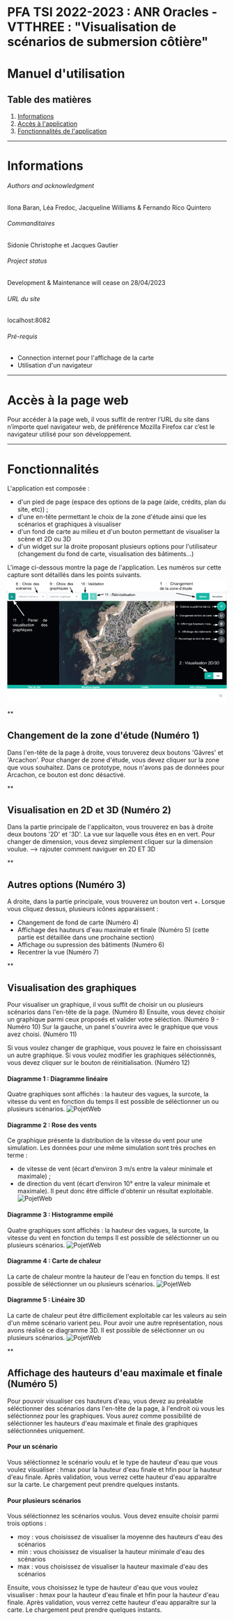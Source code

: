 # PFA TSI 2022-2023 : ANR Oracles - VTTHREE : "Visualisation de scénarios de submersion côtière"

Manuel d'utilisation
=======

## Table des matières
1. [Informations](#Informations)
2. [Accès à l'application](#Accès-à-la-page-WEB)
3. [Fonctionnalités de l'application](#Fonctionnalités)

***
# Informations
###### Authors and acknowledgment
Ilona Baran, Léa Fredoc, Jacqueline Williams & Fernando Rico Quintero
###### Commanditaires
Sidonie Christophe et Jacques Gautier
###### Project status
Development & Maintenance will cease on 28/04/2023
###### URL du site
localhost:8082
###### Pré-requis
+ Connection internet pour l'affichage de la carte  
+ Utilisation d'un navigateur


***
# Accès à la page web
Pour accéder à la page web, il vous suffit de rentrer l’URL du site dans n’importe quel navigateur web, de préférence Mozilla Firefox car c’est le navigateur utilisé pour son développement.

***
# Fonctionnalités 
L'application est composée :
+ d'un pied de page (espace des options de la page (aide, crédits, plan du site, etc)) ;
+ d'une en-tête permettant le choix de la zone d'étude ainsi que les scénarios et graphiques à visualiser
+ d'un fond de carte au milieu et d'un bouton permettant de visualiser la scène et 2D ou 3D
+ d'un widget sur la droite proposant plusieurs options pour l'utilisateur (changement du fond de carte, visualisation des bâtiments...)

L'image ci-dessous montre la page de l'application. Les numéros sur cette capture sont détaillés dans les points suivants. 
![Page ORACLE](img/readme/app.png)


**
## Changement de la zone d'étude (Numéro 1)
Dans l'en-tête de la page à droite, vous toruverez deux boutons 'Gâvres' et 'Arcachon'. Pour changer de zone d'étude, vous devez cliquer sur la zone que vous souhaitez.
Dans ce prototype, nous n'avons pas de données pour Arcachon, ce bouton est donc désactivé.

**
## Visualisation en 2D et 3D (Numéro 2)
Dans la partie principale de l'applicaiton, vous trouverez en bas à droite deux boutons '2D' et '3D'. La vue sur laquelle vous êtes en en vert. Pour changer de dimension, vous devez simplement cliquer sur la dimension voulue.
-->  rajouter comment naviguer en 2D ET 3D

**
## Autres options (Numéro 3)
A droite, dans la partie principale, vous trouverez un bouton vert +. Lorsque vous cliquez dessus, plusieurs icônes apparaissent :
+ Changement de fond de carte (Numéro 4)
+ Affichage des hauteurs d'eau maximale et finale (Numéro 5) (cette partie est détaillée dans une prochaine section)
+ Affichage ou supression des bâtiments (Numéro 6)
+ Recentrer la vue (Numéro 7)

**
## Visualisation des graphiques
Pour visualiser un graphique, il vous suffit de choisir un ou plusieurs scénarios dans l'en-tête de la page. (Numéro 8)
Ensuite, vous devez choisir un graphique parmi ceux proposés et valider votre séléction. (Numéro 9 - Numéro 10)
Sur la gauche, un panel s'ouvrira avec le graphique que vous avez choisi. (Numéro 11)

Si vous voulez changer de graphique, vous pouvez le faire en choississant un autre graphique.
Si vous voulez modifier les graphiques séléctionnés, vous devez cliquer sur le bouton de réinitialisation. (Numéro 12)

#### Diagramme 1 : Diagramme linéaire
Quatre graphiques sont affichés : la hauteur des vagues, la surcote, la vitesse du vent en fonction du temps
Il est possible de séléctionner un ou plusieurs scénarios.
![PojetWeb](img/imagettes/Diagramme1.png)

#### Diagramme 2 : Rose des vents
Ce graphique présente la distribution de la vitesse du vent pour une simulation.
Les données pour une même simulation sont très proches en terme :
+ de vitesse de vent (écart d’environ 3 m/s entre la valeur minimale et maximale) ;
+ de direction du vent (écart d’environ 10° entre la valeur minimale et maximale). 
Il peut donc être difficle d'obtenir un résultat exploitable.
![PojetWeb](img/imagettes/Diagramme2.png)

#### Diagramme 3 : Histogramme empilé
Quatre graphiques sont affichés : la hauteur des vagues, la surcote, la vitesse du vent en fonction du temps
Il est possible de séléctionner un ou plusieurs scénarios.
![PojetWeb](img/imagettes/Diagramme3.png)

#### Diagramme 4 : Carte de chaleur
La carte de chaleur montre la hauteur de l'eau en fonction du temps. 
Il est possible de séléctionner un ou plusieurs scénarios.
![PojetWeb](img/imagettes/Diagramme4.png)

#### Diagramme 5 : Linéaire 3D
La carte de chaleur peut être difficilement exploitable car les valeurs au sein d'un même scénario varient peu. Pour avoir une autre représentation, nous avons réalisé ce diagramme 3D. 
Il est possible de séléctionner un ou plusieurs scénarios.
![PojetWeb](img/imagettes/Diagramme5.png)

**
## Affichage des hauteurs d'eau maximale et finale (Numéro 5)
Pour pouvoir visualiser ces hauteurs d'eau, vous devez au préalable séléctionner des scénarios dans l'en-tête de la page, à l'endroit où vous les séléctionnez pour les graphiques. Vous aurez comme possibilité de séléctionner les hauteurs d'eau maximale et finale des graphiques séléctionnées uniquement. 

#### Pour un scénario
Vous séléctionnez le scénario voulu et le type de hauteur d'eau que vous voulez visualiser : hmax pour la hauteur d'eau finale et hfin pour la hauteur d'eau finale. Après validation, vous verrez cette hauteur d'eau apparaître sur la carte. Le chargement peut prendre quelques instants.

#### Pour plusieurs scénarios
Vous séléctionnez les scénarios voulus. Vous devez ensuite choisir parmi trois options : 
+ moy : vous choisissez de visualiser la moyenne des hauteurs d'eau des scénarios
+ min : vous choisissez de visualiser la hauteur minimale d'eau des scénarios
+ max : vous choisissez de visualiser la hauteur maximale d'eau des scénarios

Ensuite, vous choisissez le type de hauteur d'eau que vous voulez visualiser : hmax pour la hauteur d'eau finale et hfin pour la hauteur d'eau finale. Après validation, vous verrez cette hauteur d'eau apparaître sur la carte. Le chargement peut prendre quelques instants.
